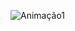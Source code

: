 ![Animação1](https://github.com/DigitalHDR/Definir-cookie/assets/73972922/2f3b8f61-cb37-4481-ac48-841afb48e3cb)
